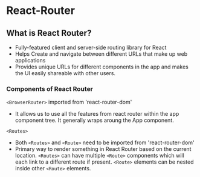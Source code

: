 # React-Router

## What is React Router?

- Fully-featured client and server-side routing library for React
- Helps Create and navigate between different URLs that make up web applications
- Provides unique URLs for different components in the app and makes the UI easily shareable with other users.

### Components of React Router

`<BrowserRouter>` imported from 'react-router-dom'

- It allows us to use all the features from react router within the app component tree. It generally wraps aroung the App component.

`<Routes>`
- Both `<Routes>` and `<Route>` need to be imported from 'react-router-dom'
- Primary way to render something in React Router based on the current location. `<Routes>` can have multiple `<Route>` components which will each link to a different route if present. `<Route>` elements can be nested inside other `<Route>` elements.
